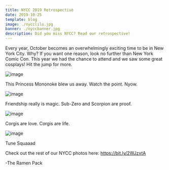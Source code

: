 ```yaml
---
title: NYCC 2019 Retrospective
date: 2019-10-25
template: blog
image: ./nycclilo.jpg
banner: ./nyccbanner.jpg
description: Did you miss NYCC? Read our retrospective!
---
```

Every year, October becomes an overwhelmingly exciting time to be in New York City. Why? If you want one reason, look no further than New York Comic Con. This year we had the chance to attend and we saw some great cosplays! Hit the jump for more.

![image](https://scontent-lga3-1.cdninstagram.com/vp/bafb9b9b775ee637f66002d27498d6c0/5E5A1E9C/t51.2885-15/sh0.08/e35/p750x750/71211390_3632322630126879_2167487696408591557_n.jpg?_nc_ht=scontent-lga3-1.cdninstagram.com&_nc_cat=103)

This Princess Mononoke blew us away. Watch the point. Nyow.

![image](IMG_9082.png)

Friendship really is magic. Sub-Zero and Scorpion are proof.

![image](IMG_7474.png)

Corgis are love. Corgis are life.

![image](IMG_6031.png)

Tune Squaaad

Check out the rest of our NYCC photos here:  https://bit.ly/2WJzxtA

-The Ramen Pack

<!--
## Heading

 - Test
 - Test 2
 - Test 3

>Blockquote -->

